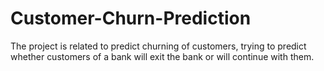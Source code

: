 # Customer-Churn-Prediction
The project is related to predict churning of customers, trying to predict whether customers of a bank will exit the bank or will continue with them.
